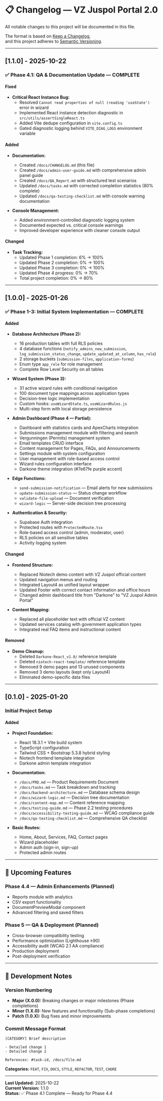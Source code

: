 # 📋 Changelog — VZ Juspol Portal 2.0

All notable changes to this project will be documented in this file.

The format is based on [Keep a Changelog](https://keepachangelog.com/en/1.0.0/),  
and this project adheres to [Semantic Versioning](https://semver.org/spec/v2.0.0.html).

---

## [1.1.0] - 2025-10-22

### ✅ Phase 4.1: QA & Documentation Update — COMPLETE

#### Fixed
- **Critical React Instance Bug:**
  - Resolved `Cannot read properties of null (reading 'useState')` error in wizard
  - Implemented React instance detection diagnostic in `src/utils/assertSingleReact.ts`
  - Added Vite dedupe configuration in `vite.config.ts`
  - Gated diagnostic logging behind `VITE_DIAG_LOGS` environment variable

#### Added
- **Documentation:**
  - Created `/docs/CHANGELOG.md` (this file)
  - Created `/docs/admin-user-guide.md` with comprehensive admin panel guide
  - Created `/docs/QA_Report.md` with structured test scenarios
  - Updated `/docs/tasks.md` with corrected completion statistics (80% complete)
  - Updated `/docs/qa-testing-checklist.md` with console warning documentation

- **Console Management:**
  - Added environment-controlled diagnostic logging system
  - Documented expected vs. critical console warnings
  - Improved developer experience with cleaner console output

#### Changed
- **Task Tracking:**
  - Updated Phase 1 completion: 6% → 100%
  - Updated Phase 2 completion: 0% → 100%
  - Updated Phase 3 completion: 0% → 100%
  - Updated Phase 4 progress: 0% → 70%
  - Total project completion: 0% → 80%

---

## [1.0.0] - 2025-01-26

### ✅ Phase 1-3: Initial System Implementation — COMPLETE

#### Added
- **Database Architecture (Phase 2):**
  - 16 production tables with full RLS policies
  - 4 database functions (`notify_admins_new_submission`, `log_submission_status_change`, `update_updated_at_column`, `has_role`)
  - 2 storage buckets (`submission-files`, `application-forms`)
  - Enum type `app_role` for role management
  - Complete Row Level Security on all tables

- **Wizard System (Phase 3):**
  - 31 active wizard rules with conditional navigation
  - 100 document type mappings across application types
  - Decision-tree logic implementation
  - Custom hooks: `useWizardState.ts`, `useWizardRules.js`
  - Multi-step form with local storage persistence

- **Admin Dashboard (Phase 4 — Partial):**
  - Dashboard with statistics cards and ApexCharts integration
  - Submissions management module with filtering and search
  - Vergunningen (Permits) management system
  - Email templates CRUD interface
  - Content management for Pages, FAQs, and Announcements
  - Settings module with system configuration
  - User management with role-based access control
  - Wizard rules configuration interface
  - Darkone theme integration (#7e67fe purple accent)

- **Edge Functions:**
  - `send-submission-notification` — Email alerts for new submissions
  - `update-submission-status` — Status change workflow
  - `validate-file-upload` — Document verification
  - `wizard-logic` — Server-side decision tree processing

- **Authentication & Security:**
  - Supabase Auth integration
  - Protected routes with `ProtectedRoute.tsx`
  - Role-based access control (admin, moderator, user)
  - RLS policies on all sensitive tables
  - Activity logging system

#### Changed
- **Frontend Structure:**
  - Replaced Niotech demo content with VZ Juspol official content
  - Updated navigation menus and routing
  - Integrated Layout4 as unified layout wrapper
  - Updated Footer with correct contact information and office hours
  - Changed admin dashboard title from "Darkone" to "VZ Juspol Admin Portal"

- **Content Mapping:**
  - Replaced all placeholder text with official VZ content
  - Updated services catalog with government application types
  - Integrated real FAQ items and instructional content

#### Removed
- **Demo Cleanup:**
  - Deleted `Darkone-React_v1.0/` reference template
  - Deleted `niotech-react-template/` reference template
  - Removed 9 demo pages and 13 unused components
  - Removed 3 demo layouts (kept only Layout4)
  - Eliminated demo-specific data files

---

## [0.1.0] - 2025-01-20

### Initial Project Setup

#### Added
- **Project Foundation:**
  - React 18.3.1 + Vite build system
  - TypeScript configuration
  - Tailwind CSS + Bootstrap 5.3.8 hybrid styling
  - Niotech frontend template integration
  - Darkone admin template integration
  
- **Documentation:**
  - `/docs/PRD.md` — Product Requirements Document
  - `/docs/tasks.md` — Task breakdown and tracking
  - `/docs/backend-architecture.md` — Database schema design
  - `/docs/wizard-logic.md` — Decision tree documentation
  - `/docs/content-map.md` — Content reference mapping
  - `/docs/testing-guide.md` — Phase 2.2 testing procedures
  - `/docs/accessibility-testing-guide.md` — WCAG compliance guide
  - `/docs/qa-testing-checklist.md` — Comprehensive QA checklist

- **Basic Routes:**
  - Home, About, Services, FAQ, Contact pages
  - Wizard placeholder
  - Admin auth (sign-in, sign-up)
  - Protected admin routes

---

## 🚀 Upcoming Features

### Phase 4.4 — Admin Enhancements (Planned)
- Reports module with analytics
- CSV export functionality
- DocumentPreviewModal component
- Advanced filtering and saved filters

### Phase 5 — QA & Deployment (Planned)
- Cross-browser compatibility testing
- Performance optimization (Lighthouse ≥90)
- Accessibility audit (WCAG 2.1 AA compliance)
- Production deployment
- Post-deployment verification

---

## 📝 Development Notes

### Version Numbering
- **Major (X.0.0):** Breaking changes or major milestones (Phase completions)
- **Minor (1.X.0):** New features and functionality (Sub-phase completions)
- **Patch (1.0.X):** Bug fixes and minor improvements

### Commit Message Format
```
[CATEGORY] Brief description

- Detailed change 1
- Detailed change 2

References: #task-id, /docs/file.md
```

**Categories:** `FEAT`, `FIX`, `DOCS`, `STYLE`, `REFACTOR`, `TEST`, `CHORE`

---

**Last Updated:** 2025-10-22  
**Current Version:** 1.1.0  
**Status:** ✅ Phase 4.1 Complete — Ready for Phase 4.4
